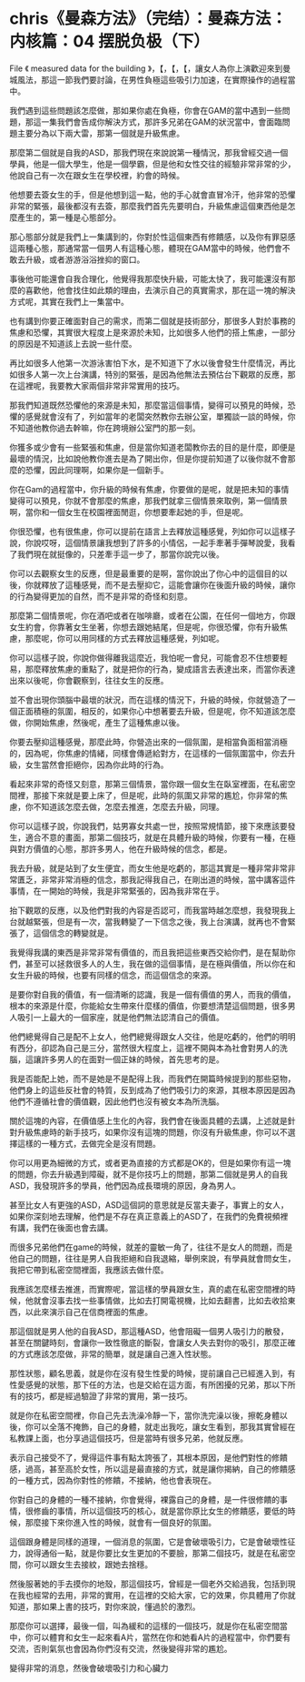 # chris《曼森方法》（完结）：曼森方法：内核篇：04 摆脱负极（下）

 File 《 measured data for the building 》，【，【，【，讓女人為你上演歡迎來到曼城風法，那這一節我們要討論，在男性負極這些吸引力加速，在實際操作的過程當中。

我們遇到這些問題該怎麼做，那如果你處在負極，你會在GAM的當中遇到一些問題，那這一集我們會告成你解決方式，那許多兄弟在GAM的狀況當中，會面臨問題主要分為以下兩大雷，那第一個就是升級焦慮。

那麼第二個就是自我的ASD，那我們現在來說說第一種情況，那我曾經交過一個學員，他是一個大學生，他是一個學霸，但是他和女性交往的經驗非常非常的少，他說自己有一次在跟女生在學校裡，約會的時候。

他想要去簽女生的手，但是他想到這一點，他的手心就會直冒冷汗，他非常的恐懼非常的緊張，最後都沒有去簽，那麼我們首先先要明白，升級焦慮這個東西他是怎麼產生的，第一種是心態部分。

那心態部分就是我們上一集講到的，你對於性這個東西有修饋感，以及你有罪惡感這兩種心態，那通常當一個男人有這種心態，體現在GAM當中的時候，他們會不敢去升級，或者游游浴浴挫抑的窗口。

事後他可能還會自我合理化，他覺得我那麼快升級，可能太快了，我可能還沒有那麼的喜歡他，他會找住如此類的理由，去演示自己的真實需求，那在這一塊的解決方式呢，其實在我們上一集當中。

也有講到你要正確面對自己的需求，而第二個就是技術部分，那很多人對於事務的焦慮和恐懼，其實很大程度上是來源於未知，比如很多人他們的搭上焦慮，一部分的原因是不知道該上去說一些什麼。

再比如很多人他第一次游泳害怕下水，是不知道下了水以後會發生什麼情況，再比如很多人第一次上台演講，特別的緊張，是因為他無法去預估台下觀眾的反應，那在這裡呢，我要教大家兩個非常非常實用的技巧。

那我們知道既然恐懼他的來源是未知，那麼當這個事情，變得可以預見的時候，恐懼的感覺就會沒有了，列如當年的老闆突然教你去辦公室，單獨談一談的時候，你不知道他教你過去幹嘛，你在跨境辦公室門的那一刻。

你獲多或少會有一些緊張和焦慮，但是當你知道老闆教你去的目的是什麼，即便是最壞的情況，比如說他教你進去是為了開出你，但是你提前知道了以後你就不會那麼的恐懼，因此同理啊，如果你是一個新手。

你在Gam的過程當中，你升級的時候有焦慮，你要做的是呢，就是把未知的事情變得可以預見，你就不會那麼的焦慮，那我們就拿三個情景來取例，第一個情景啊，當你和一個女生在校園裡面閒逛，你想要牽起她的手，但是呢。

你很恐懼，也有很焦慮，你可以提前在語言上去釋放這種感覺，列如你可以這樣子說，你說哎呀，這個情景讓我想到了許多的小情侶，一起手牽著手彈琴說愛，我看了我們現在就挺像的，只差牽手這一步了，那當你說完以後。

你可以去觀察女生的反應，但是最重要的是啊，當你說出了你心中的這個目的以後，你就釋放了這種感覺，而不是去壓抑它，這能會讓你在後面升級的時候，讓你的行為變得更加的自然，而不是非常的奇怪和刻意。

那麼第二個情景呢，你在酒吧或者在咖啡廳，或者在公園，在任何一個地方，你跟女生約會，你靠著女生坐著，你想去跟她結尾，但是呢，你很恐懼，你有升級焦慮，那麼呢，你可以用同樣的方式去釋放這種感覺，列如呢。

你可以這樣子說，你說你做得離我這麼近，我怕呢一會兒，可能會忍不住想要輕易，那麼釋放焦慮的重點了，就是把你的行為，變成語言去表達出來，而當你表達出來以後呢，你會觀察到，往往女生的反應。

並不會出現你頭腦中最壞的狀況，而在這樣的情況下，升級的時候，你就營造了一個正面積極的氛圍，相反的，如果你心中想著要去升級，但是呢，你不知道該怎麼做，你開始焦慮，然後呢，產生了這種焦慮以後。

你要去壓抑這種感覺，那麼此時，你營造出來的一個氛圍，是相當負面相當消極的，因為呢，你焦慮的情緒，同樣會傳遞給對方，在這樣的一個氛圍當中，你去升級，女生當然會拒絕你，因為你此時的行為。

看起來非常的奇怪又刻意，那第三個情景，當你跟一個女生在臥室裡面，在私密空間裡，那接下來就是要上床了，但是呢，此時的氛圍又非常的尷尬，你非常的焦慮，你不知道該怎麼去做，怎麼去推進，怎麼去升級，同理。

你可以這樣子說，你說我們，姑男寡女共處一世，按照常規情節，接下來應該要發生，適合不意的畫面，那第二個技巧，就是在具體升級的時候，你要有一種，在極與對方價值的心態，那許多男人，他在升級時候的信念，都是。

我去升級，就是站到了女生便宜，而女生他是吃虧的，那這其實是一種非常非常非常匱乏，非常非常消極的信念，那我記得我自己，在剛出道的時候，當中講客這件事情，在一開始的時候，我是非常緊張的，因為我非常在乎。

抬下觀眾的反應，以及他們對我的內容是否認可，而我當時越怎麼想，我發現我上台就越緊張，但是有一次，當我轉變了一下信念之後，我上台演講，就再也不會緊張了，這個信念的轉變就是。

我覺得我講的東西是非常非常有價值的，而且我把這些東西交給你們，是在幫助你們，甚至可以拯救很多人的人生，我在做的這個事情，是在極與價值，所以你在和女生升級的時候，也要有同樣的信念，而這個信念的來源。

是要你對自我的價值，有一個清晰的認識，我是一個有價值的男人，而我的價值，根本的來源是什麼，你能給女生帶來什麼樣的價值，你要想清楚這個問題，很多男人吸引一上最大的一個家座，就是他們無法認清自己的價值。

他們總覺得自己是配不上女人，他們總覺得跟女人交往，他是吃虧的，他們的明明有西分，卻認為自己是三分，當然很大程度上，這裡不開與本為社會對男人的洗腦，這讓許多男人的在面對一個正妹的時候，首先思考的是。

我是否能配上她，而不是她是不是配得上我，而我們在開篇時候提到的那些惡物，他們身上的這些反社會的特質，反到成為了他們吸引力的來源，其根本原因是因為他們不遵循社會的價值觀，因此他們也沒有被女本為所洗腦。

關於這塊的內容，在價值感上生化的內容，我們會在後面具體的去講，上述就是針對升級焦慮時的新手技巧，如果你沒有這塊的問題，你沒有升級焦慮，你可以不選擇這樣的一種方式，去做完全是沒有問題。

你可以用更為細微的方式，或者更為直接的方式都是OK的，但是如果你有這一塊的問題，你去升級遇到障礙，就不是你技巧上的問題，那第二個就是男人的自我ASD，我發現許多的學員，他們因為成長環境的原因，身為男人。

甚至比女人有更強的ASD，ASD這個詞的意思就是反當夫妻子，事實上的女人，如果你深刻地去理解，他們是不存在真正意義上的ASD了，在我們的免費視頻裡有講，我們在後面也會去講。

而很多兄弟他們在game的時候，就差的靈敏一角了，往往不是女人的問題，而是他自己的問題，往往是男人自我拒絕和自我退縮，舉例來說，有學員就會問女生，我把它帶到私密空間裡面，我應該去做什麼。

我應該怎麼樣去推進，而實際呢，當這樣的學員跟女生，真的處在私密空間裡的時候，他就會沒事去找一些事情做，比如去打開電視機，比如去翻書，比如去收拾東西，以此來演示自己在信商裡面的焦慮。

那這個就是男人他的自我ASD，那這種ASD，他會阻礙一個男人吸引力的散發，甚至在關鍵時刻，會讓你一致性徹底的斷裂，會讓女人失去對你的吸引，那麼正確的方式應該怎麼做，非常的簡單，就是讓自己進入性狀態。

那性狀態，顧名思義，就是你在沒有發生性愛的時候，提前讓自己已經進入到，有性愛感覺的狀態，那下任的方法，也是交給在這方面，有所困擾的兄弟，那以下所有的技巧，都是經過驗證了非常的實用，第一技巧。

就是你在私密空間裡，你自己先去洗澡冷靜一下，當你洗完澡以後，擦乾身體以後，你可以全落不掩飾，自己的身體，就走出我吃，讓女生看到，那我其實曾經在私教課上面，也分享過這個技巧，但是當時有很多兄弟，他就反應。

表示自己接受不了，覺得這件事有點太誇張了，其根本原因，是他們對性的修饋感，過高，甚至高於女性，所以這是最直接的方式，就是讓你揭納，自己的修饋感的一種方式，因為你對性的修饋，不接納，他也會表現在。

你對自己的身體的一種不接納，你會覺得，裸露自己的身體，是一件很修饋的事情，很修齒的事情，所以這個技巧的核心，就是當你原比女生的修饋感，要低的時候，那麼接下來你進入性的時候，就會有一個良好的氛圍。

這個跟身體是同樣的道理，一個消息的氛圍，它是會破壞吸引力，它是會破壞性征力，說得通俗一點，就是你要比女生更加的不要臉，那第二個技巧，就是在私密空間，你可以跟女生去接紋，跟她去捨穩。

然後服著她的手去摸你的地殼，那這個技巧，曾經是一個老外交給過我，包括到現在我也經常的去用，非常的實用，在這裡的交給大家，它的效果，你具體用了你就知道，那如果上書的技巧，對你來說，懂過於的激烈。

那麼你可以選擇，最後一個，叫為緩和的這樣的一個技巧，就是你在私密空間當中，你可以體育和女生一起來看A片，當然在你和她看A片的過程當中，你們要有交流，否則氣氛也會因為你們沒有交流，然後變得非常的尷尬。

變得非常的消息，然後會破壞吸引力和心臟力